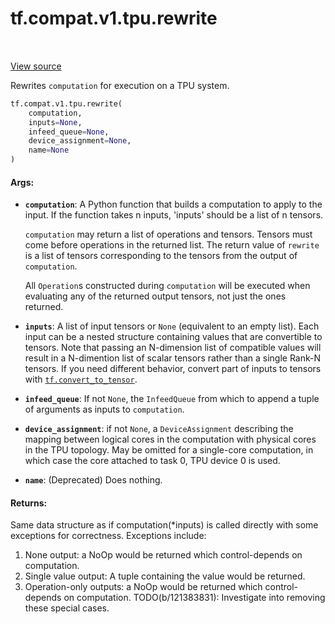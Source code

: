 <div itemscope itemtype="http://developers.google.com/ReferenceObject">
<meta itemprop="name" content="tf.compat.v1.tpu.rewrite" />
<meta itemprop="path" content="Stable" />
</div>

# tf.compat.v1.tpu.rewrite

<!-- Insert buttons -->

<table class="tfo-notebook-buttons tfo-api" align="left">
</table>

<a target="_blank" href="/code/stable/tensorflow/python/tpu/tpu.py">View source</a>



<!-- Start diff -->
Rewrites `computation` for execution on a TPU system.

``` python
tf.compat.v1.tpu.rewrite(
    computation,
    inputs=None,
    infeed_queue=None,
    device_assignment=None,
    name=None
)
```



<!-- Placeholder for "Used in" -->


#### Args:


* <b>`computation`</b>: A Python function that builds a computation to apply to the
  input. If the function takes n inputs, 'inputs' should be a list of n
  tensors.

  `computation` may return a list of operations and tensors. Tensors must
  come before operations in the returned list.  The return value of
  `rewrite` is a list of tensors corresponding to the tensors from the
  output of `computation`.

  All `Operation`s constructed during `computation` will be executed when
  evaluating any of the returned output tensors, not just the ones returned.
* <b>`inputs`</b>: A list of input tensors or `None` (equivalent to an empty list).
  Each input can be a nested structure containing values that are
  convertible to tensors. Note that passing an N-dimension list of
  compatible values will result in a N-dimention list of scalar tensors
  rather than a single Rank-N tensors. If you need different behavior,
  convert part of inputs to tensors with <a href="../../../../tf/convert_to_tensor.md"><code>tf.convert_to_tensor</code></a>.
* <b>`infeed_queue`</b>: If not `None`, the `InfeedQueue` from which to append a tuple
  of arguments as inputs to `computation`.
* <b>`device_assignment`</b>: if not `None`, a `DeviceAssignment` describing the
  mapping between logical cores in the computation with physical cores in
  the TPU topology. May be omitted for a single-core computation, in which
  case the core attached to task 0, TPU device 0 is used.
* <b>`name`</b>: (Deprecated) Does nothing.

#### Returns:

Same data structure as if computation(*inputs) is called directly with some
exceptions for correctness. Exceptions include:
  1) None output: a NoOp would be returned which control-depends on
     computation.
  2) Single value output: A tuple containing the value would be returned.
  3) Operation-only outputs: a NoOp would be returned which
     control-depends on computation.
  TODO(b/121383831): Investigate into removing these special cases.
